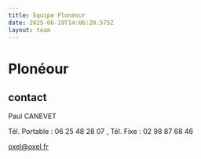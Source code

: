 ```yaml
---
title: Équipe Plonéour 
date: 2025-06-19T14:06:20.575Z
layout: team
---
```


# Plonéour 



## contact 

Paul CANEVET

Tél. Portable : 06 25 48 28 07 , Tél. Fixe : 02 98 87 68 46

oxel@oxel.fr

